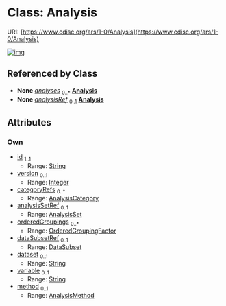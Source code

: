 
# Class: Analysis




URI: [https://www.cdisc.org/ars/1-0/Analysis](https://www.cdisc.org/ars/1-0/Analysis)


[![img](https://yuml.me/diagram/nofunky;dir:TB/class/[OrderedGroupingFactor],[DataSubset],[AnalysisSet],[AnalysisMethod],[AnalysisCategory],[AnalysisMethod]<method%200..1-++[Analysis&#124;id:string;version:integer%20%3F;dataset:string%20%3F;variable:string%20%3F],[DataSubset]<dataSubsetRef%200..1-%20[Analysis],[OrderedGroupingFactor]<orderedGroupings%200..*-++[Analysis],[AnalysisSet]<analysisSetRef%200..1-%20[Analysis],[AnalysisCategory]<categoryRefs%200..*-%20[Analysis],[ReportingEvent]++-%20analyses%200..*>[Analysis],[OrderedListItem]-%20analysisRef%200..1>[Analysis],[ReportingEvent],[OrderedListItem])](https://yuml.me/diagram/nofunky;dir:TB/class/[OrderedGroupingFactor],[DataSubset],[AnalysisSet],[AnalysisMethod],[AnalysisCategory],[AnalysisMethod]<method%200..1-++[Analysis&#124;id:string;version:integer%20%3F;dataset:string%20%3F;variable:string%20%3F],[DataSubset]<dataSubsetRef%200..1-%20[Analysis],[OrderedGroupingFactor]<orderedGroupings%200..*-++[Analysis],[AnalysisSet]<analysisSetRef%200..1-%20[Analysis],[AnalysisCategory]<categoryRefs%200..*-%20[Analysis],[ReportingEvent]++-%20analyses%200..*>[Analysis],[OrderedListItem]-%20analysisRef%200..1>[Analysis],[ReportingEvent],[OrderedListItem])

## Referenced by Class

 *  **None** *[analyses](analyses.md)*  <sub>0..\*</sub>  **[Analysis](Analysis.md)**
 *  **None** *[analysisRef](analysisRef.md)*  <sub>0..1</sub>  **[Analysis](Analysis.md)**

## Attributes


### Own

 * [id](id.md)  <sub>1..1</sub>
     * Range: [String](types/String.md)
 * [version](version.md)  <sub>0..1</sub>
     * Range: [Integer](types/Integer.md)
 * [categoryRefs](categoryRefs.md)  <sub>0..\*</sub>
     * Range: [AnalysisCategory](AnalysisCategory.md)
 * [analysisSetRef](analysisSetRef.md)  <sub>0..1</sub>
     * Range: [AnalysisSet](AnalysisSet.md)
 * [orderedGroupings](orderedGroupings.md)  <sub>0..\*</sub>
     * Range: [OrderedGroupingFactor](OrderedGroupingFactor.md)
 * [dataSubsetRef](dataSubsetRef.md)  <sub>0..1</sub>
     * Range: [DataSubset](DataSubset.md)
 * [dataset](dataset.md)  <sub>0..1</sub>
     * Range: [String](types/String.md)
 * [variable](variable.md)  <sub>0..1</sub>
     * Range: [String](types/String.md)
 * [method](method.md)  <sub>0..1</sub>
     * Range: [AnalysisMethod](AnalysisMethod.md)
